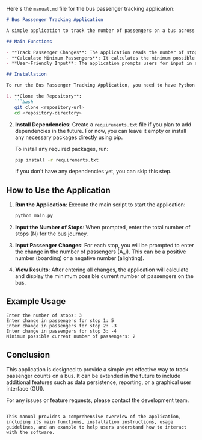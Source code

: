 Here's the `manual.md` file for the bus passenger tracking application:

```markdown
# Bus Passenger Tracking Application

A simple application to track the number of passengers on a bus across multiple stops. This application allows users to input changes in passenger counts at each stop and calculates the minimum possible number of passengers on the bus at any point during the journey.

## Main Functions

- **Track Passenger Changes**: The application reads the number of stops and the changes in passenger counts at each stop.
- **Calculate Minimum Passengers**: It calculates the minimum possible number of passengers on the bus, ensuring that the count does not go negative.
- **User-Friendly Input**: The application prompts users for input in a clear and straightforward manner.

## Installation

To run the Bus Passenger Tracking Application, you need to have Python installed on your machine. Follow these steps to set up the environment:

1. **Clone the Repository**:
   ```bash
   git clone <repository-url>
   cd <repository-directory>
   ```

2. **Install Dependencies**:
   Create a `requirements.txt` file if you plan to add dependencies in the future. For now, you can leave it empty or install any necessary packages directly using pip.

   To install any required packages, run:
   ```bash
   pip install -r requirements.txt
   ```

   If you don't have any dependencies yet, you can skip this step.

## How to Use the Application

1. **Run the Application**:
   Execute the main script to start the application:
   ```bash
   python main.py
   ```

2. **Input the Number of Stops**:
   When prompted, enter the total number of stops (N) for the bus journey.

3. **Input Passenger Changes**:
   For each stop, you will be prompted to enter the change in the number of passengers (A_i). This can be a positive number (boarding) or a negative number (alighting).

4. **View Results**:
   After entering all changes, the application will calculate and display the minimum possible current number of passengers on the bus.

## Example Usage

```
Enter the number of stops: 3
Enter change in passengers for stop 1: 5
Enter change in passengers for stop 2: -3
Enter change in passengers for stop 3: -4
Minimum possible current number of passengers: 2
```

## Conclusion

This application is designed to provide a simple yet effective way to track passenger counts on a bus. It can be extended in the future to include additional features such as data persistence, reporting, or a graphical user interface (GUI).

For any issues or feature requests, please contact the development team.

```

This manual provides a comprehensive overview of the application, including its main functions, installation instructions, usage guidelines, and an example to help users understand how to interact with the software.